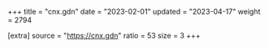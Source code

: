 +++
title = "cnx.gdn"
date = "2023-02-01"
updated = "2023-04-17"
weight = 2794

[extra]
source = "https://cnx.gdn"
ratio = 53
size = 3
+++
